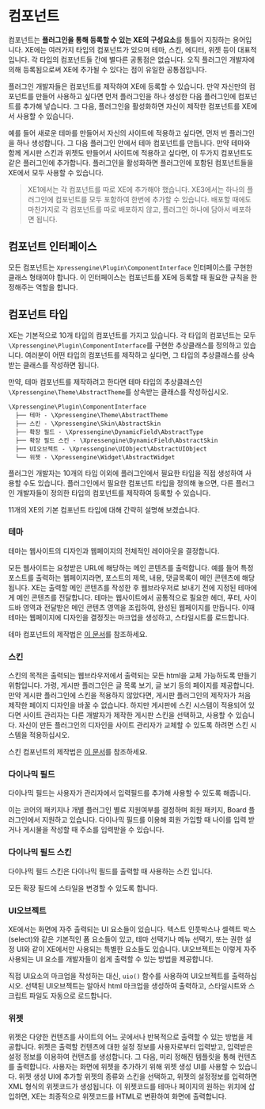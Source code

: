 # 컴포넌트

컴포넌트는 **플러그인을 통해 등록할 수 있는 XE의 구성요소**를 통틀어 지칭하는 용어입니다. XE에는 여러가지 타입의 컴포넌트가 있으며 테마, 스킨, 에디터, 위젯 등이 대표적입니다. 각 타입의 컴포넌트들 간에 별다른 공통점은 없습니다. 오직 플러그인 개발자에 의해 등록됨으로써 XE에 추가될 수 있다는 점이 유일한 공통점입니다.

플러그인 개발자들은 컴포넌트를 제작하여 XE에 등록할 수 있습니다. 만약 자신만의 컴포넌트를 만들어 사용하고 싶다면 먼저 플러그인을 하나 생성한 다음 플러그인에 컴포넌트를 추가해 넣습니다. 그 다음, 플러그인을 활성화하면 자신이 제작한 컴포넌트를 XE에서 사용할 수 있습니다.

예를 들어 새로운 테마를 만들어서 자신의 사이트에 적용하고 싶다면, 먼저 빈 플러그인을 하나 생성합니다. 그 다음 플러그인 안에서 테마 컴포넌트를 만듭니다. 만약 테마와 함께 게시판 스킨과 위젯도 만들어서 사이트에 적용하고 싶다면, 이 두가지 컴포넌트도 같은 플러그인에 추가합니다. 플러그인을 활성화하면 플러그인에 포함된 컴포넌트들을 XE에서 모두 사용할 수 있습니다.

<blockquote class="safe">
    <p>XE1에서는 각 컴포넌트를 따로 XE에 추가해야 했습니다. XE3에서는 하나의 플러그인에 컴포넌트를 모두 포함하여 한번에 추가할 수 있습니다. 배포할 때에도 마찬가지로 각 컴포넌트를 따로 배포하지 않고, 플러그인 하나에 담아서 배포하면 됩니다.</p>
</blockquote>

## 컴포넌트 인터페이스

모든 컴포넌트는 `Xpressengine\Plugin\ComponentInterface` 인터페이스를 구현한 클래스 형태여야 합니다. 이 인터페이스는 컴포넌트를 XE에 등록할 때 필요한 규칙을 한정해주는 역할을 합니다.

## 컴포넌트 타입

XE는 기본적으로 10개 타입의 컴포넌트를 가지고 있습니다. 각 타입의 컴포넌트는 모두 `\Xpressengine\Plugin\ComponentInterface`를 구현한 추상클래스를 정의하고 있습니다. 여러분이 어떤 타입의 컴포넌트를 제작하고 싶다면, 그 타입의 추상클래스를 상속받는 클래스를 작성하면 됩니다.

만약, 테마 컴포넌트를 제작하려고 한다면 테마 타입의 추상클래스인 `\Xpressengine\Theme\AbstractTheme`를 상속받는 클래스를 작성하십시오.

```
\Xpressengine\Plugin\ComponentInterface
  ├── 테마 - \Xpressengine\Theme\AbstractTheme
  ├── 스킨 - \Xpressengine\Skin\AbstractSkin
  ├── 확장 필드 - \Xpressengine\DynamicField\AbstractType
  ├── 확장 필드 스킨 - \Xpressengine\DynamicField\AbstractSkin
  ├── UI오브젝트 - \Xpressengine\UIObject\AbstractUIObject
  └── 위젯 - \Xpressengine\Widget\AbstractWidget
```

플러그인 개발자는 10개의 타입 이외에 플러그인에서 필요한 타입을 직접 생성하여 사용할 수도 있습니다. 플러그인에서 필요한 컴포넌트 타입을 정의해 놓으면, 다른 플러그인 개발자들이 정의한 타입의 컴포넌트를 제작하여 등록할 수 있습니다.

11개의 XE의 기본 컴포넌트 타입에 대해 간략히 설명해 보겠습니다.

### 테마

테마는 웹사이트의 디자인과 웹페이지의 전체적인 레이아웃을 결정합니다.

모든 웹사이트는 요청받은 URL에 해당하는 메인 콘텐츠를 출력합니다. 예를 들어 특정 포스트를 출력하는 웹페이지라면, 포스트의 제목, 내용, 댓글목록이 메인 콘텐츠에 해당됩니다. XE는 출력할 메인 콘텐츠를 작성한 후 웹브라우저로 보내기 전에 지정된 테마에게 메인 콘텐츠를 전달합니다. 테마는 웹사이트에서 공통적으로 필요한 헤더, 푸터, 사이드바 영역과 전달받은 메인 콘텐츠 영역을 조립하여, 완성된 웹페이지를 만듭니다. 이때 테마는 웹페이지에 디자인을 결정짓는 마크업을 생성하고, 스타일시트를 로드합니다.

테마 컴포넌트의 제작법은 [이 문서](../component-make-guide/theme-guide.md)를 참조하세요.

### 스킨

스킨의 목적은 출력되는 웹브라우저에서 출력되는 모든 html을 교체 가능하도록 만들기 위함입니다. 가령, 게시판 플러그인은 글 목록 보기, 글 보기 등의 페이지를 제공합니다. 만약 게시판 플러그인에 스킨을 적용하지 않았다면, 게시판 플러그인의 제작자가 처음 제작한 페이지 디자인을 바꿀 수 없습니다. 하지만 게시판에 스킨 시스템이 적용되어 있다면 사이트 관리자는 다른 개발자가 제작한 게시판 스킨을 선택하고, 사용할 수 있습니다. 자신이 만든 플러그인의 디자인을 사이트 관리자가 교체할 수 있도록 하려면 스킨 시스템을 적용하십시오.

스킨 컴포넌트의 제작법은 [이 문서](../component-make-guide/skin-guide.md)를 참조하세요.

### 다이나믹 필드

다이나믹 필드는 사용자가 관리자에서 입력필드를 추가해 사용할 수 있도록 해줍니다.

이는 코어의 패키지나 개별 플러그인 별로 지원여부를 결정하며 회원 패키지, Board 플러그인에서 지원하고 있습니다. 다이나믹 필드를 이용해 회원 가입할 때 나이를 입력 받거나 게시물을 작성할 때 주소를 입력받을 수 있습니다.

### 다이나믹 필드 스킨

다이나믹 필드 스킨은 다이나믹 필드를 출력할 때 사용하는 스킨 입니다.

모든 확장 필드에 스타일을 변경할 수 있도록 합니다.

### UI오브젝트

XE에서는 화면에 자주 출력되는 UI 요소들이 있습니다. 텍스트 인풋박스나 셀렉트 박스\(select\)와 같은 기본적인 폼 요소들이 있고, 테마 선택기나 메뉴 선택기, 또는 권한 설정 UI와 같이 XE에서만 사용되는 특별한 요소들도 있습니다. UI오브젝트는 이렇게 자주 사용되는 UI 요소를 개발자들이 쉽게 출력할 수 있는 방법을 제공합니다.

직접 UI요소의 마크업을 작성하는 대신, `uio()` 함수를 사용하여 UI오브젝트를 출력하십시오. 선택된 UI오브젝트는 알아서 html 마크업을 생성하여 출력하고, 스타일시트와 스크립트 파일도 자동으로 로드합니다.

### 위젯

위젯은 다양한 컨텐츠를 사이트의 어느 곳에서나 반복적으로 출력할 수 있는 방법을 제공합니다. 위젯은 출력할 컨텐츠에 대한 설정 정보를 사용자로부터 입력받고, 입력받은 설정 정보를 이용하여 컨텐츠를 생성합니다. 그 다음, 미리 정해진 템플릿을 통해 컨텐츠를 출력합니다. 사용자는 화면에 위젯을 추가하기 위해 위젯 생성 UI를 사용할 수 있습니다. 위젯 생성 UI에 추가할 위젯의 종류와 스킨을 선택하고, 위젯의 설정정보를 입력하면 XML 형식의 위젯코드가 생성됩니다. 이 위젯코드를 테마나 페이지의 원하는 위치에 삽입하면, XE는 최종적으로 위젯코드를 HTML로 변환하여 화면에 출력합니다.
